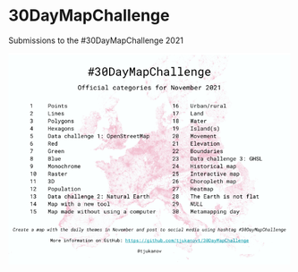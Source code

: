 # 30DayMapChallenge
Submissions to the #30DayMapChallenge 2021

![image](https://github.com/shandiya/30DayMapChallenge/blob/main/data/30daychallenge.png)

